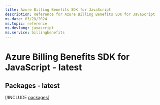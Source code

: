 ```yaml
---
title: Azure Billing Benefits SDK for JavaScript
description: Reference for Azure Billing Benefits SDK for JavaScript
ms.date: 03/28/2024
ms.topic: reference
ms.devlang: javascript
ms.service: billingbenefits
---
```

# Azure Billing Benefits SDK for JavaScript - latest
## Packages - latest
[!INCLUDE [packages](billing-benefits-index.md)]